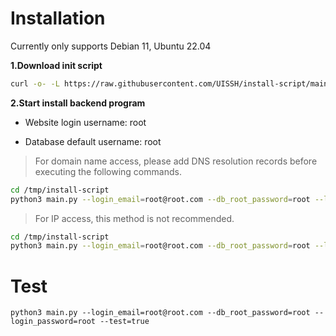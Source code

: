 # Installation

Currently only supports Debian 11, Ubuntu 22.04

**1.Download init script**

```bash
curl -o- -L https://raw.githubusercontent.com/UISSH/install-script/main/install.sh | bash -s --
```

**2.Start install backend program**

- Website login username: root 

- Database default username: root

> For domain name access, please add DNS resolution records before executing the following commands.

```bash
cd /tmp/install-script 
python3 main.py --login_email=root@root.com --db_root_password=root --login_password=root --domain=demo.uissh.com
```

> For IP access, this method is not recommended.
```bash
cd /tmp/install-script 
python3 main.py --login_email=root@root.com --db_root_password=root --login_password=root
```
# Test

```
python3 main.py --login_email=root@root.com --db_root_password=root --login_password=root --test=true
```